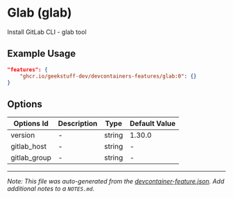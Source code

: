 
# Glab (glab)

Install GitLab CLI - glab tool

## Example Usage

```json
"features": {
    "ghcr.io/geekstuff-dev/devcontainers-features/glab:0": {}
}
```

## Options

| Options Id | Description | Type | Default Value |
|-----|-----|-----|-----|
| version | - | string | 1.30.0 |
| gitlab_host | - | string | - |
| gitlab_group | - | string | - |



---

_Note: This file was auto-generated from the [devcontainer-feature.json](https://github.com/geekstuff-dev/devcontainers-features/blob/main/src/glab/devcontainer-feature.json).  Add additional notes to a `NOTES.md`._
